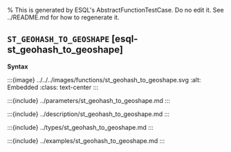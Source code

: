 % This is generated by ESQL's AbstractFunctionTestCase. Do no edit it. See ../README.md for how to regenerate it.

## `ST_GEOHASH_TO_GEOSHAPE` [esql-st_geohash_to_geoshape]

**Syntax**

:::{image} ../../../images/functions/st_geohash_to_geoshape.svg
:alt: Embedded
:class: text-center
:::


:::{include} ../parameters/st_geohash_to_geoshape.md
:::

:::{include} ../description/st_geohash_to_geoshape.md
:::

:::{include} ../types/st_geohash_to_geoshape.md
:::

:::{include} ../examples/st_geohash_to_geoshape.md
:::
